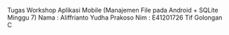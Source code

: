 Tugas Workshop Aplikasi Mobile (Manajemen File pada Android + SQLite Minggu 7) Nama : Aliffrianto Yudha Prakoso Nim : E41201726 Tif Golongan C

